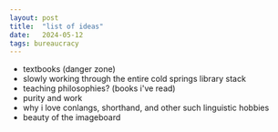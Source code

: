 ```yaml
---
layout: post
title:  "list of ideas"
date:   2024-05-12
tags: bureaucracy
---
```

 
* textbooks (danger zone)
* slowly working through the entire cold springs library stack
* teaching philosophies? (books i've read)
* purity and work
* why i love conlangs, shorthand, and other such linguistic hobbies
* beauty of the imageboard